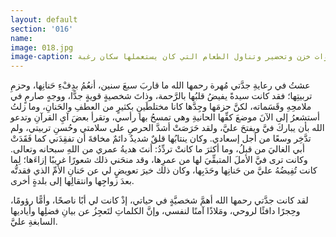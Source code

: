 ```yaml
---
layout: default
section: '016'
name:
image: 018.jpg
image-caption: أدوات خزن وتحضير وتناول الطعام التي كان يستعملها سكان رغبة
---
```

عشتُ في رعايةِ جدَّتي مُهرة رحمها الله ما قاربَ سبعَ سنين، أنعُمُ بدِفْءِ حَنانِها، وحزمِ تربيتِها؛ فقد كانت سيدةً يفيضُ قلبُها بالرَّحمة، وذاتَ شخصيةٍ قويةٍ جدًّا، ووجهٍ صارمٍ في ملامحِهِ وقَسَماته، لكنَّ حزمَها وجِدَّها كانا مختلطَينِ بكثيرٍ من العطفِ والحَنانِ، وما زلتُ أستشعرُ إلى الآنَ موضعَ كفِّها الحانيةِ وهي تمسحُ بها رأسي، وتقرأ بعضَ آيِ القرآنِ وتدعو الله بأن يباركَ فيَّ ويفتحَ عليَّ، ولقد حَرَصَتْ أشدَّ الحرصِ على سلامتي وحُسنِ تربيتي، ولم تدَّخِر وسعًا من أجل إسعادي. وكان ينتابُها قلقٌ شديدٌ دائمٌ مخافةَ أن تفقِدَني كما فَقَدَتْ أبي الغاليَ من قبلُ، وما أكثرَ ما كانتْ تردِّدُ: أنتَ هديةُ عمري من اللهِ سبحانه وتعالى. وكانت ترى فيَّ الأملَ المتبقِّيَ لها من عمرِها، وقد منحَني ذلك شعورًا غريبًا إزاءَها؛ لِما كانت تُفِيضُهُ عليَّ من حَنانِها وحَدَبِها، وكان ذلك خيرَ تعويضٍ لي عن حَنانِ الأمِّ الذي فقدتُّه بعدَ زواجِها وانتقالِها إلى بلدةٍ أخرى.

لقد كانت جدَّتي رحمها الله أهمَّ شخصيَّةٍ في حياتي، إذْ كانت لي أبًا ناصحًا، وأمًّا رؤومًا، وحِجرًا دافئًا لروحي، ومَلاذًا آمنًا لنفسي، وإنَّ الكلماتِ لتَعجِزُ عن بيانِ فضلِها وأياديها السابغةِ عليَّ.

